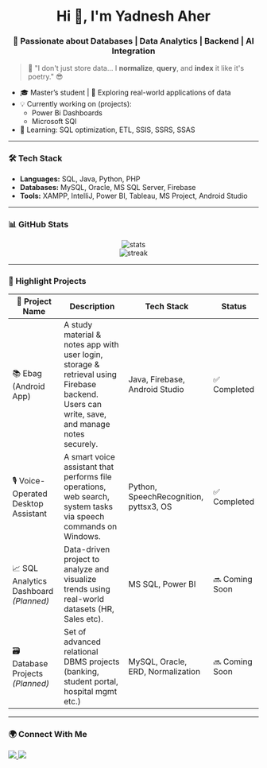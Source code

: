 <h1 align="center">Hi 👋, I'm Yadnesh Aher</h1>
<h3 align="center">🚀 Passionate about Databases | Data Analytics | Backend | AI Integration</h3>

> 🧠 "I don't just store data... I **normalize**, **query**, and **index** it like it's poetry." 😎

- 🎓 Master’s student | 💼 Exploring real-world applications of data
- 💡 Currently working on (projects):
  - Power Bi Dashboards
  - Microsoft SQl
- 🧠 Learning: SQL optimization, ETL, SSIS, SSRS, SSAS

---

### 🛠️ Tech Stack
- **Languages:** SQL, Java, Python, PHP
- **Databases:** MySQL, Oracle, MS SQL Server, Firebase
- **Tools:** XAMPP, IntelliJ, Power BI, Tableau, MS Project, Android Studio

---

### 📊 GitHub Stats
<p align="center">
  <img src="https://github-readme-stats.vercel.app/api?username=YadneshAher&show_icons=true&theme=radical" alt="stats" />
  <br>
  <img src="https://github-readme-streak-stats.herokuapp.com/?user=YadneshAher&theme=radical" alt="streak"/>
</p>

---

### 📌 Highlight Projects

| 🚀 Project Name | Description | Tech Stack | Status |
|----------------|-------------|------------|--------|
| 📚 Ebag (Android App) | A study material & notes app with user login, storage & retrieval using Firebase backend. Users can write, save, and manage notes securely. | Java, Firebase, Android Studio | ✅ Completed |
| 🎙️ Voice-Operated Desktop Assistant | A smart voice assistant that performs file operations, web search, system tasks via speech commands on Windows. | Python, SpeechRecognition, pyttsx3, OS | ✅ Completed |
| 📈 SQL Analytics Dashboard *(Planned)* | Data-driven project to analyze and visualize trends using real-world datasets (HR, Sales etc). | MS SQL, Power BI | 🔜 Coming Soon |
| 🗃️ Database Projects *(Planned)* | Set of advanced relational DBMS projects (banking, student portal, hospital mgmt etc.) | MySQL, Oracle, ERD, Normalization | 🔜 Coming Soon |

---

### 🌍 Connect With Me
<p>
  <a href="https://www.linkedin.com/in/YadneshAher/" target="_blank">
    <img src="https://img.shields.io/badge/LinkedIn-blue?logo=linkedin&style=for-the-badge" />
  </a>
  <a href="mailto:aheryadnesh7@gmail.com">
    <img src="https://img.shields.io/badge/Gmail-red?logo=gmail&style=for-the-badge" />
  </a>
</p>
